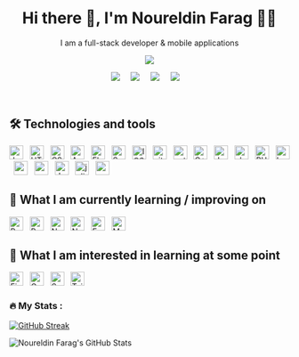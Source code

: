 <h1 align='center'> Hi there 👋, I'm Noureldin Farag 👨‍💻 </h1>

<p align='center'>
  I am a full-stack developer & mobile applications
</p>

<p align='center'>
  <a href="#"><img src="https://visitor-badge.glitch.me/badge?page_id=Noureldin2303.Noureldin2303??style=for-the-badge&logo=appveyor"></a>
</p>


<p align='center'>
  <a href="https://twitter.com/noureldin_farag"><img src="https://img.shields.io/badge/twitter-%231DA1F2.svg?&style=for-the-badge&logo=twitter&logoColor=white" /></a>&nbsp;&nbsp;&nbsp;&nbsp;
  <a href="https://www.linkedin.com/in/noureldin-farag-112653217/"><img src="https://img.shields.io/badge/linkedin-%230077B5.svg?&style=for-the-badge&logo=linkedin&logoColor=white" /></a>&nbsp;&nbsp;&nbsp;&nbsp;
  <a href="mailto:noureldinfarag4@gmail.com?subject=Olá%20Stefany"><img src="https://img.shields.io/badge/gmail-%23D14836.svg?&style=for-the-badge&logo=gmail&logoColor=white" /></a>&nbsp;&nbsp;&nbsp;&nbsp;
  <a href="ꈤꂦꀎꋪꍟ꒒ꀸꀤꈤ#2022?subject=Olá%20Stefany"><img src="https://img.shields.io/badge/discord-8746FF.svg?&style=for-the-badge&logo=discord&logoColor=white" /></a>&nbsp;&nbsp;&nbsp;&nbsp;



</p>
<br>

## 🛠  Technologies and tools


<a name="learning-now"></a>

[<img src="https://camo.githubusercontent.com/9d07c04bdd98c662d5df9d4e1cc1de8446ffeaebca330feb161f1fb8e1188204/68747470733a2f2f696d672e736869656c64732e696f2f62616467652f4a6176615363726970742d4637444631453f7374796c653d666f722d7468652d6261646765266c6f676f3d6a617661736372697074266c6f676f436f6c6f723d626c61636b" alt="JavaScript logo" title="JavaScript" height="25" />][tech_tools_anchor]
&nbsp;
[<img src="https://camo.githubusercontent.com/92acee6631856371ba17a0dbb1b044948dab754954db0ca32a34b83ebd254392/68747470733a2f2f696d672e736869656c64732e696f2f62616467652f68746d6c352532302d2532336533346632362e7376673f267374796c653d666f722d7468652d6261646765266c6f676f3d68746d6c35266c6f676f436f6c6f723d7768697465" alt="HTML5 logo" title="HTML5" height="25" />][tech_tools_anchor]
&nbsp;
[<img src="https://camo.githubusercontent.com/1ed25c5e93c387a74ce11eb6b6a94659235636df2c1b3ae75817b271c83f1be4/68747470733a2f2f696d672e736869656c64732e696f2f62616467652f435353332d3135373242363f267374796c653d666f722d7468652d6261646765266c6f676f3d63737333266c6f676f436f6c6f723d7768697465" alt="CSS3 logo" title="CSS3" height="25" />][tech_tools_anchor]
&nbsp;
[<img src="https://img.shields.io/badge/Android-282C34?logo=android&logoColor=3DDC84" alt="Android logo" title="Android" height="25" />][tech_tools_anchor]
&nbsp;
[<img src="https://img.shields.io/badge/Flutter-282C34?logo=flutter&logoColor=02569B" alt="Flutter logo" title="Flutter" height="25" />][learning_next_anchor]
&nbsp;
[<img src="https://img.shields.io/badge/swift-black?logo=swift" alt="Swift logo" title="Swift" height="25" />][learning_next_anchor]
&nbsp;
[<img src="https://img.shields.io/badge/IOS-black?logo=apple" alt="IOS logo" title="IOS" height="25" />][learning_next_anchor]
&nbsp;
[<img src="https://img.shields.io/badge/git-282C34?logo=git" alt="git logo" title="git" height="25" />][tech_tools_anchor]
&nbsp;
[<img src="https://img.shields.io/badge/python-3680C5?logo=python&logoColor=white" alt="python" title="Python" height="25" />][tech_tools_anchor]
&nbsp;
[<img src="https://img.shields.io/badge/C++-282C34?style=for-the-badge&logo=cplusplus&logoColor=red" alt="C++" title="C++" height="25" />][tech_tools_anchor]
&nbsp;
[<img src="https://img.shields.io/badge/java-%23ED8B00.svg?style=for-the-badge&logo=java&logoColor=white" alt="Java logo" title="Java" height="25" />][tech_tools_anchor]
&nbsp;
[<img src="https://img.shields.io/badge/shell_script-%23121011.svg?&logo=gnu-bash" alt="shell script" title="Shell Script" height="25" />][tech_tools_anchor]
&nbsp;
[<img src="https://img.shields.io/badge/php-282C34?logo=php" alt="PHP" title="PHP" height="25" />][tech_tools_anchor]
&nbsp;
[<img src="https://img.shields.io/badge/laravel-282C34?logo=laravel" alt="Laravel" title="Laravel" height="25" />][tech_tools_anchor]
&nbsp;
[<img src="https://img.shields.io/badge/mysql-282C34?style=for-the-badge&logo=mysql&logoColor=white" alt="mysql" title="mysql" height="25" />][tech_tools_anchor]
&nbsp;
[<img src="https://img.shields.io/badge/Anaconda-%2344A833.svg?logo=anaconda&logoColor=white" alt="anaconda" title="Anaconda" height="25" />][tech_tools_anchor]
&nbsp;
[<img src="https://img.shields.io/badge/dart-%230175C2.svg?logo=dart" alt="dart" title="Dart" height="25" />][tech_tools_anchor]
&nbsp;
[<img src="https://img.shields.io/badge/julia-282C34?logo=julia" alt="julia" title="Julia" height="25" />][tech_tools_anchor]
&nbsp;
[<img src="https://img.shields.io/badge/go-282C34?logo=go" alt="go" title="GO" height="25" />][tech_tools_anchor]
&nbsp;
<br>
<a name="learning-next"></a>

## 📖  What I am currently learning / improving on

[<img src="https://img.shields.io/badge/React-282C34?logo=react&logoColor=61DAFB" alt="React Native logo" title="React" height="25" />][tech_tools_anchor]
&nbsp;
[<img src="https://img.shields.io/badge/React Native-282C34?logo=react&logoColor=61DAFB" alt="React Native logo" title="React Native" height="25" />][tech_tools_anchor]
&nbsp;
[<img src="https://img.shields.io/badge/Node.js-282C34?logo=node.js&logoColor=339933" alt="Node.js logo" title="Node.js" height="25" />][learning_next_anchor]
&nbsp;
[<img src="https://img.shields.io/badge/Next.js-282C34?logo=next.js&logoColor=FFFFFF" alt="Next.js logo" title="Next.js" height="25" />][learning_next_anchor]
&nbsp;
[<img src="https://img.shields.io/badge/Express-282C34?logo=express&logoColor=FFFFFF" alt="Express.js logo" title="Express.js" height="25" />][learning_next_anchor]
&nbsp;
[<img src="https://img.shields.io/badge/MongoDB-282C34?logo=mongodb&logoColor=47A248" alt="MongoDB logo" title="MongoDB" height="25" />][learning_next_anchor]


## 👾  What I am interested in learning at some point

[<img src="https://img.shields.io/badge/Firebase-282C34?logo=firebase&logoColor=FFCA28" alt="Firebase logo" title="Firebase" height="25" />][learning_now_anchor]
&nbsp;
[<img src="https://img.shields.io/badge/GraphQL-282C34?logo=graphql&logoColor=E10098" alt="GraphQL logo" title="GraphQL" height="25" />][learning_next_anchor]
&nbsp;
[<img src="https://img.shields.io/badge/Sass-282C34?logo=sass&logoColor=CC6699" alt="Sass logo" title="Sass" height="25" />][learning_next_anchor]
&nbsp;
[<img src="https://img.shields.io/badge/Tailwind%20CSS-282C34?logo=tailwind-css&logoColor=38B2AC" alt="Tailwind CSS logo" title="Tailwind CSS" height="25" />][learning_next_anchor]



### :fire: My Stats :


[![GitHub Streak](http://github-readme-streak-stats.herokuapp.com?user=Noureldin2303&theme=github-dark-blue&hide_border=true)](https://git.io/streak-stats)

![Noureldin Farag's GitHub Stats](https://github-readme-stats.vercel.app/api?username=Noureldin2303&show_icons=true&locale=en&theme=github_dark&hide_border=true)


[tech_tools_anchor]: #bonjour--
[learning_now_anchor]: #learning-now
[learning_next_anchor]: #learning-next

